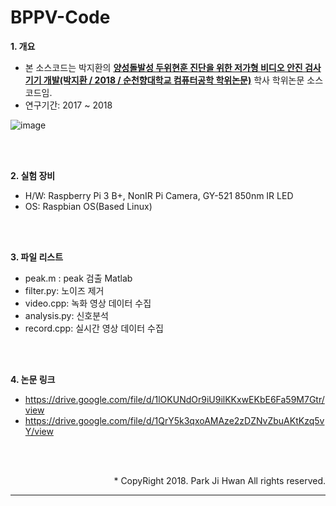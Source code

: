 # BPPV-Code

<b>1. 개요</b><br>
- 본 소스코드는 박지환의 <u><b>양성돌발성 두위현훈 진단을 위한 저가형 비디오 안진 검사기기 개발(박지환 / 2018 / 순천향대학교 컴퓨터공학 학위논문)</b></u> 학사 학위논문 소스코드임.<br>
- 연구기간: 2017 ~ 2018 <br>

![image](https://user-images.githubusercontent.com/38850652/150457469-ca3431c2-ae81-4533-903b-95e2ffe91fa2.PNG)

<br><br>

<b>2. 실험 장비<br></b>
- H/W: Raspberry Pi 3 B+, NonIR Pi Camera, GY-521 850nm IR LED<br>
- OS: Raspbian OS(Based Linux)<br>

<br><br>

<b>3. 파일 리스트<br></b>
- peak.m : peak 검출 Matlab<br>
- filter.py: 노이즈 제거<br>
- video.cpp: 녹화 영상 데이터 수집<br>
- analysis.py: 신호분석<br>
- record.cpp: 실시간 영상 데이터 수집<br>

<br><br>

<b>4. 논문 링크<br></b>
- <https://drive.google.com/file/d/1lOKUNdOr9iU9ilKKxwEKbE6Fa59M7Gtr/view> <br>
- <https://drive.google.com/file/d/1QrY5k3qxoAMAze2zDZNvZbuAKtKzq5vY/view> <br>


<br><br>

<div align = "right">
* CopyRight 2018. Park Ji Hwan All rights reserved.
</div>
<hr>
